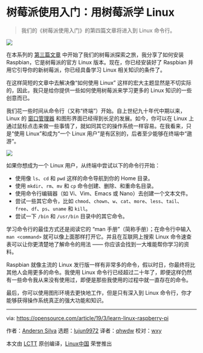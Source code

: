 [#]: collector: (lujun9972)
[#]: translator: (qhwdw)
[#]: reviewer: (wxy)
[#]: publisher: ( )
[#]: url: ( )
[#]: subject: (Learn Linux with the Raspberry Pi)
[#]: via: (https://opensource.com/article/19/3/learn-linux-raspberry-pi)
[#]: author: (Andersn Silva https://opensource.com/users/ansilva)

树莓派使用入门：用树莓派学 Linux
======
> 我们的《树莓派使用入门》的第四篇文章将进入到 Linux 命令行。

![](https://opensource.com/sites/default/files/styles/image-full-size/public/lead-images/command_line_prompt.png?itok=wbGiJ_yg)

在本系列的 [第三篇文章][1] 中开始了我们的树莓派探索之旅，我分享了如何安装 Raspbian，它是树莓派的官方 Linux 版本。现在，你已经安装好了 Raspbian 并用它引导你的新树莓派，你已经具备学习 Linux 相关知识的条件了。

在这样简短的文章中去解决像“如何使用 Linux” 这样的宏大主题显然是不切实际的，因此，我只是给你提供一些如何使用树莓派来学习更多的 Linux 知识的一些创意而已。

我们花一些时间从命令行（又称“终端”）开始。自上世纪九十年代中期以来，Linux 的 [窗口管理器][2] 和图形界面已经得到长足的发展。如今，你可以在 Linux 上通过鼠标点击来做一些事情了，就如同其它的操作系统一样容易。在我看来，只是“使用 Linux”和成为“一个 Linux 用户”是有区别的，后者至少能够在终端中“遨游“。

![](https://opensource.com/sites/default/files/uploads/man-terminal.png)

如果你想成为一个 Linux 用户，从终端中尝试以下的命令行开始：

  * 使用像 `ls`、`cd` 和 `pwd` 这样的命令导航到你的 Home 目录。
  * 使用 `mkdir`、`rm`、`mv` 和 `cp` 命令创建、删除、和重命名目录。
  * 使用命令行编辑器（如 Vi、Vim、Emacs 或 Nano）去创建一个文本文件。
  * 尝试一些其它命令，比如 `chmod`、`chown`、`w`、`cat`、`more`、`less`、`tail`、`free`、`df`、`ps`、`uname` 和 `kill`。
  * 尝试一下 `/bin` 和 `/usr/bin` 目录中的其它命令。

学习命令行的最佳方式还是阅读它的 “man 手册”（简称手册）；在命令行中输入 `man <command>` 就可以像上面那样打开它。并且在互联网上搜索 Linux 命令速查表可以让你更清楚地了解命令的用法 —— 你应该会找到一大堆能帮你学习的资料。

Raspbian 就像主流的 Linux 发行版一样有非常多的命令，假以时日，你最终将比其他人会用更多的命令。我使用 Linux 命令行已经超过二十年了，即便这样仍然有一些命令我从来没有使用过，即便是那些我使用的过程中就一直存在的命令。

最后，你可以使用图形环境去更快地工作，但是只有深入到 Linux 命令行，你才能够获得操作系统真正的强大功能和知识。

--------------------------------------------------------------------------------

via: https://opensource.com/article/19/3/learn-linux-raspberry-pi

作者：[Andersn Silva][a]
选题：[lujun9972][b]
译者：[qhwdw](https://github.com/qhwdw)
校对：[wxy](https://github.com/wxy)

本文由 [LCTT](https://github.com/LCTT/TranslateProject) 原创编译，[Linux中国](https://linux.cn/) 荣誉推出

[a]: https://opensource.com/users/ansilva
[b]: https://github.com/lujun9972
[1]: https://linux.cn/article-10644-1.html
[2]: https://opensource.com/article/18/8/window-manager
